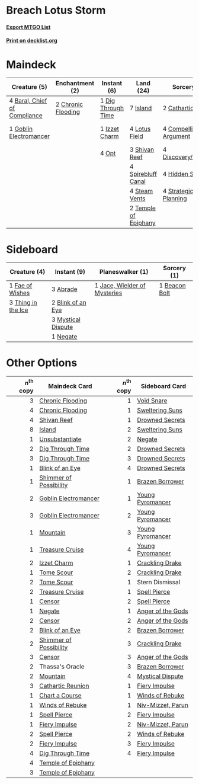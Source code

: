 # Breach Lotus Storm

#### [Export MTGO List](../collection/Breach%20Lotus%20Storm/Breach%20Lotus%20Storm.txt)
#### [Print on decklist.org](http://decklist.org/?deckmain=4%09Baral,%20Chief%20of%20Compliance%0A2%09Cathartic%20Reunion%0A2%09Chronic%20Flooding%0A4%09Compelling%20Argument%0A1%09Dig%20Through%20Time%0A4%09Discovery/Dispersal%0A1%09Goblin%20Electromancer%0A4%09Hidden%20Strings%0A7%09Island%0A1%09Izzet%20Charm%0A4%09Lotus%20Field%0A4%09Opt%0A3%09Shivan%20Reef%0A4%09Spirebluff%20Canal%0A4%09Steam%20Vents%0A4%09Strategic%20Planning%0A2%09Temple%20of%20Epiphany%0A1%09Thassa's%20Oracle%0A4%09Underworld%20Breach&deckside=3%09Abrade%0A1%09Beacon%20Bolt%0A2%09Blink%20of%20an%20Eye%0A1%09Fae%20of%20Wishes%0A1%09Jace,%20Wielder%20of%20Mysteries%0A3%09Mystical%20Dispute%0A1%09Negate%0A3%09Thing%20in%20the%20Ice)
# Maindeck

|                                             Creature (5)                                              |                                       Enchantment (2)                                       |                                         Instant (6)                                         |                                           Land (24)                                           |                                          Sorcery (18)                                          |    Unknown (5)    |
|-------------------------------------------------------------------------------------------------------|---------------------------------------------------------------------------------------------|---------------------------------------------------------------------------------------------|-----------------------------------------------------------------------------------------------|------------------------------------------------------------------------------------------------|-------------------|
|4 [Baral, Chief of Compliance](http://gatherer.wizards.com/Pages/Card/Details.aspx?multiverseid=423695)|2 [Chronic Flooding](http://gatherer.wizards.com/Pages/Card/Details.aspx?multiverseid=270786)|1 [Dig Through Time](http://gatherer.wizards.com/Pages/Card/Details.aspx?multiverseid=386518)|7 [Island](http://gatherer.wizards.com/Pages/Card/Details.aspx?multiverseid=439857)            |2 [Cathartic Reunion](http://gatherer.wizards.com/Pages/Card/Details.aspx?multiverseid=417682)  |1 Thassa's Oracle  |
|1 [Goblin Electromancer](http://gatherer.wizards.com/Pages/Card/Details.aspx?multiverseid=405244)      |                                                                                             |1 [Izzet Charm](http://gatherer.wizards.com/Pages/Card/Details.aspx?multiverseid=338413)     |4 [Lotus Field](http://gatherer.wizards.com/Pages/Card/Details.aspx?multiverseid=467003)       |4 [Compelling Argument](http://gatherer.wizards.com/Pages/Card/Details.aspx?multiverseid=426749)|4 Underworld Breach|
|                                                                                                       |                                                                                             |4 [Opt](http://gatherer.wizards.com/Pages/Card/Details.aspx?multiverseid=442948)             |3 [Shivan Reef](http://gatherer.wizards.com/Pages/Card/Details.aspx?multiverseid=129731)       |4 [Discovery/Dispersal](http://gatherer.wizards.com/Pages/Card/Details.aspx?multiverseid=452973)|                   |
|                                                                                                       |                                                                                             |                                                                                             |4 [Spirebluff Canal](http://gatherer.wizards.com/Pages/Card/Details.aspx?multiverseid=417822)  |4 [Hidden Strings](http://gatherer.wizards.com/Pages/Card/Details.aspx?multiverseid=369021)     |                   |
|                                                                                                       |                                                                                             |                                                                                             |4 [Steam Vents](http://gatherer.wizards.com/Pages/Card/Details.aspx?multiverseid=405109)       |4 [Strategic Planning](http://gatherer.wizards.com/Pages/Card/Details.aspx?multiverseid=376525) |                   |
|                                                                                                       |                                                                                             |                                                                                             |2 [Temple of Epiphany](http://gatherer.wizards.com/Pages/Card/Details.aspx?multiverseid=442808)|                                                                                                |                   |


# Sideboard

|                                        Creature (4)                                         |                                         Instant (9)                                         |                                           Planeswalker (1)                                            |                                      Sorcery (1)                                       |
|---------------------------------------------------------------------------------------------|---------------------------------------------------------------------------------------------|-------------------------------------------------------------------------------------------------------|----------------------------------------------------------------------------------------|
|1 [Fae of Wishes](http://gatherer.wizards.com/Pages/Card/Details.aspx?multiverseid=473006)   |3 [Abrade](http://gatherer.wizards.com/Pages/Card/Details.aspx?multiverseid=430772)          |1 [Jace, Wielder of Mysteries](http://gatherer.wizards.com/Pages/Card/Details.aspx?multiverseid=460981)|1 [Beacon Bolt](http://gatherer.wizards.com/Pages/Card/Details.aspx?multiverseid=452904)|
|3 [Thing in the Ice](http://gatherer.wizards.com/Pages/Card/Details.aspx?multiverseid=409836)|2 [Blink of an Eye](http://gatherer.wizards.com/Pages/Card/Details.aspx?multiverseid=442934) |                                                                                                       |                                                                                        |
|                                                                                             |3 [Mystical Dispute](http://gatherer.wizards.com/Pages/Card/Details.aspx?multiverseid=473020)|                                                                                                       |                                                                                        |
|                                                                                             |1 [Negate](http://gatherer.wizards.com/Pages/Card/Details.aspx?multiverseid=423707)          |                                                                                                       |                                                                                        |


# Other Options

|*n*<sup>th</sup> copy|                                          Maindeck Card                                          |*n*<sup>th</sup> copy|                                       Sideboard Card                                       |
|--------------------:|-------------------------------------------------------------------------------------------------|--------------------:|--------------------------------------------------------------------------------------------|
|                    3|[Chronic Flooding](http://gatherer.wizards.com/Pages/Card/Details.aspx?multiverseid=270786)      |                    1|[Void Snare](http://gatherer.wizards.com/Pages/Card/Details.aspx?multiverseid=383429)       |
|                    4|[Chronic Flooding](http://gatherer.wizards.com/Pages/Card/Details.aspx?multiverseid=270786)      |                    1|[Sweltering Suns](http://gatherer.wizards.com/Pages/Card/Details.aspx?multiverseid=426851)  |
|                    4|[Shivan Reef](http://gatherer.wizards.com/Pages/Card/Details.aspx?multiverseid=129731)           |                    1|[Drowned Secrets](http://gatherer.wizards.com/Pages/Card/Details.aspx?multiverseid=452789)  |
|                    8|[Island](http://gatherer.wizards.com/Pages/Card/Details.aspx?multiverseid=439857)                |                    2|[Sweltering Suns](http://gatherer.wizards.com/Pages/Card/Details.aspx?multiverseid=426851)  |
|                    1|[Unsubstantiate](http://gatherer.wizards.com/Pages/Card/Details.aspx?multiverseid=414374)        |                    2|[Negate](http://gatherer.wizards.com/Pages/Card/Details.aspx?multiverseid=423707)           |
|                    2|[Dig Through Time](http://gatherer.wizards.com/Pages/Card/Details.aspx?multiverseid=386518)      |                    2|[Drowned Secrets](http://gatherer.wizards.com/Pages/Card/Details.aspx?multiverseid=452789)  |
|                    3|[Dig Through Time](http://gatherer.wizards.com/Pages/Card/Details.aspx?multiverseid=386518)      |                    3|[Drowned Secrets](http://gatherer.wizards.com/Pages/Card/Details.aspx?multiverseid=452789)  |
|                    1|[Blink of an Eye](http://gatherer.wizards.com/Pages/Card/Details.aspx?multiverseid=442934)       |                    4|[Drowned Secrets](http://gatherer.wizards.com/Pages/Card/Details.aspx?multiverseid=452789)  |
|                    1|[Shimmer of Possibility](http://gatherer.wizards.com/Pages/Card/Details.aspx?multiverseid=457195)|                    1|[Brazen Borrower](http://gatherer.wizards.com/Pages/Card/Details.aspx?multiverseid=473001)  |
|                    2|[Goblin Electromancer](http://gatherer.wizards.com/Pages/Card/Details.aspx?multiverseid=405244)  |                    1|[Young Pyromancer](http://gatherer.wizards.com/Pages/Card/Details.aspx?multiverseid=426592) |
|                    3|[Goblin Electromancer](http://gatherer.wizards.com/Pages/Card/Details.aspx?multiverseid=405244)  |                    2|[Young Pyromancer](http://gatherer.wizards.com/Pages/Card/Details.aspx?multiverseid=426592) |
|                    1|[Mountain](http://gatherer.wizards.com/Pages/Card/Details.aspx?multiverseid=439859)              |                    3|[Young Pyromancer](http://gatherer.wizards.com/Pages/Card/Details.aspx?multiverseid=426592) |
|                    1|[Treasure Cruise](http://gatherer.wizards.com/Pages/Card/Details.aspx?multiverseid=420718)       |                    4|[Young Pyromancer](http://gatherer.wizards.com/Pages/Card/Details.aspx?multiverseid=426592) |
|                    2|[Izzet Charm](http://gatherer.wizards.com/Pages/Card/Details.aspx?multiverseid=338413)           |                    1|[Crackling Drake](http://gatherer.wizards.com/Pages/Card/Details.aspx?multiverseid=452913)  |
|                    1|[Tome Scour](http://gatherer.wizards.com/Pages/Card/Details.aspx?multiverseid=191598)            |                    2|[Crackling Drake](http://gatherer.wizards.com/Pages/Card/Details.aspx?multiverseid=452913)  |
|                    2|[Tome Scour](http://gatherer.wizards.com/Pages/Card/Details.aspx?multiverseid=191598)            |                    1|Stern Dismissal                                                                             |
|                    2|[Treasure Cruise](http://gatherer.wizards.com/Pages/Card/Details.aspx?multiverseid=420718)       |                    1|[Spell Pierce](http://gatherer.wizards.com/Pages/Card/Details.aspx?multiverseid=425876)     |
|                    1|[Censor](http://gatherer.wizards.com/Pages/Card/Details.aspx?multiverseid=426748)                |                    2|[Spell Pierce](http://gatherer.wizards.com/Pages/Card/Details.aspx?multiverseid=425876)     |
|                    1|[Negate](http://gatherer.wizards.com/Pages/Card/Details.aspx?multiverseid=423707)                |                    1|[Anger of the Gods](http://gatherer.wizards.com/Pages/Card/Details.aspx?multiverseid=438682)|
|                    2|[Censor](http://gatherer.wizards.com/Pages/Card/Details.aspx?multiverseid=426748)                |                    2|[Anger of the Gods](http://gatherer.wizards.com/Pages/Card/Details.aspx?multiverseid=438682)|
|                    2|[Blink of an Eye](http://gatherer.wizards.com/Pages/Card/Details.aspx?multiverseid=442934)       |                    2|[Brazen Borrower](http://gatherer.wizards.com/Pages/Card/Details.aspx?multiverseid=473001)  |
|                    2|[Shimmer of Possibility](http://gatherer.wizards.com/Pages/Card/Details.aspx?multiverseid=457195)|                    3|[Crackling Drake](http://gatherer.wizards.com/Pages/Card/Details.aspx?multiverseid=452913)  |
|                    3|[Censor](http://gatherer.wizards.com/Pages/Card/Details.aspx?multiverseid=426748)                |                    3|[Anger of the Gods](http://gatherer.wizards.com/Pages/Card/Details.aspx?multiverseid=438682)|
|                    2|Thassa's Oracle                                                                                  |                    3|[Brazen Borrower](http://gatherer.wizards.com/Pages/Card/Details.aspx?multiverseid=473001)  |
|                    2|[Mountain](http://gatherer.wizards.com/Pages/Card/Details.aspx?multiverseid=439859)              |                    4|[Mystical Dispute](http://gatherer.wizards.com/Pages/Card/Details.aspx?multiverseid=473020) |
|                    3|[Cathartic Reunion](http://gatherer.wizards.com/Pages/Card/Details.aspx?multiverseid=417682)     |                    1|[Fiery Impulse](http://gatherer.wizards.com/Pages/Card/Details.aspx?multiverseid=398516)    |
|                    1|[Chart a Course](http://gatherer.wizards.com/Pages/Card/Details.aspx?multiverseid=435200)        |                    1|[Winds of Rebuke](http://gatherer.wizards.com/Pages/Card/Details.aspx?multiverseid=426778)  |
|                    1|[Winds of Rebuke](http://gatherer.wizards.com/Pages/Card/Details.aspx?multiverseid=426778)       |                    1|[Niv-Mizzet, Parun](http://gatherer.wizards.com/Pages/Card/Details.aspx?multiverseid=452942)|
|                    1|[Spell Pierce](http://gatherer.wizards.com/Pages/Card/Details.aspx?multiverseid=425876)          |                    2|[Fiery Impulse](http://gatherer.wizards.com/Pages/Card/Details.aspx?multiverseid=398516)    |
|                    1|[Fiery Impulse](http://gatherer.wizards.com/Pages/Card/Details.aspx?multiverseid=398516)         |                    2|[Niv-Mizzet, Parun](http://gatherer.wizards.com/Pages/Card/Details.aspx?multiverseid=452942)|
|                    2|[Spell Pierce](http://gatherer.wizards.com/Pages/Card/Details.aspx?multiverseid=425876)          |                    2|[Winds of Rebuke](http://gatherer.wizards.com/Pages/Card/Details.aspx?multiverseid=426778)  |
|                    2|[Fiery Impulse](http://gatherer.wizards.com/Pages/Card/Details.aspx?multiverseid=398516)         |                    3|[Fiery Impulse](http://gatherer.wizards.com/Pages/Card/Details.aspx?multiverseid=398516)    |
|                    4|[Dig Through Time](http://gatherer.wizards.com/Pages/Card/Details.aspx?multiverseid=386518)      |                    4|[Fiery Impulse](http://gatherer.wizards.com/Pages/Card/Details.aspx?multiverseid=398516)    |
|                    4|[Temple of Epiphany](http://gatherer.wizards.com/Pages/Card/Details.aspx?multiverseid=442808)    |                     |                                                                                            |
|                    3|[Temple of Epiphany](http://gatherer.wizards.com/Pages/Card/Details.aspx?multiverseid=442808)    |                     |                                                                                            |

